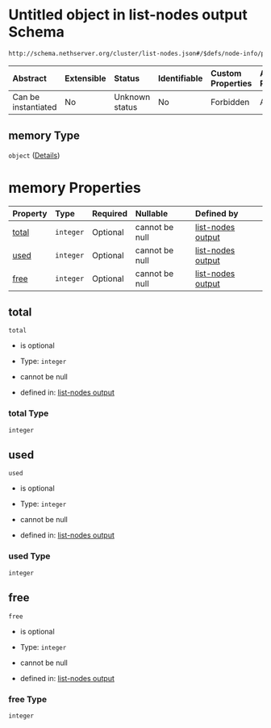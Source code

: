 # Untitled object in list-nodes output Schema

```txt
http://schema.nethserver.org/cluster/list-nodes.json#/$defs/node-info/properties/memory
```



| Abstract            | Extensible | Status         | Identifiable | Custom Properties | Additional Properties | Access Restrictions | Defined In                                                          |
| :------------------ | :--------- | :------------- | :----------- | :---------------- | :-------------------- | :------------------ | :------------------------------------------------------------------ |
| Can be instantiated | No         | Unknown status | No           | Forbidden         | Allowed               | none                | [list-nodes.json\*](cluster/list-nodes.json "open original schema") |

## memory Type

`object` ([Details](list-nodes-defs-node-info-properties-memory.md))

# memory Properties

| Property        | Type      | Required | Nullable       | Defined by                                                                                                                                                                                      |
| :-------------- | :-------- | :------- | :------------- | :---------------------------------------------------------------------------------------------------------------------------------------------------------------------------------------------- |
| [total](#total) | `integer` | Optional | cannot be null | [list-nodes output](list-nodes-defs-node-info-properties-memory-properties-total.md "http://schema.nethserver.org/cluster/list-nodes.json#/$defs/node-info/properties/memory/properties/total") |
| [used](#used)   | `integer` | Optional | cannot be null | [list-nodes output](list-nodes-defs-node-info-properties-memory-properties-used.md "http://schema.nethserver.org/cluster/list-nodes.json#/$defs/node-info/properties/memory/properties/used")   |
| [free](#free)   | `integer` | Optional | cannot be null | [list-nodes output](list-nodes-defs-node-info-properties-memory-properties-free.md "http://schema.nethserver.org/cluster/list-nodes.json#/$defs/node-info/properties/memory/properties/free")   |

## total



`total`

* is optional

* Type: `integer`

* cannot be null

* defined in: [list-nodes output](list-nodes-defs-node-info-properties-memory-properties-total.md "http://schema.nethserver.org/cluster/list-nodes.json#/$defs/node-info/properties/memory/properties/total")

### total Type

`integer`

## used



`used`

* is optional

* Type: `integer`

* cannot be null

* defined in: [list-nodes output](list-nodes-defs-node-info-properties-memory-properties-used.md "http://schema.nethserver.org/cluster/list-nodes.json#/$defs/node-info/properties/memory/properties/used")

### used Type

`integer`

## free



`free`

* is optional

* Type: `integer`

* cannot be null

* defined in: [list-nodes output](list-nodes-defs-node-info-properties-memory-properties-free.md "http://schema.nethserver.org/cluster/list-nodes.json#/$defs/node-info/properties/memory/properties/free")

### free Type

`integer`
